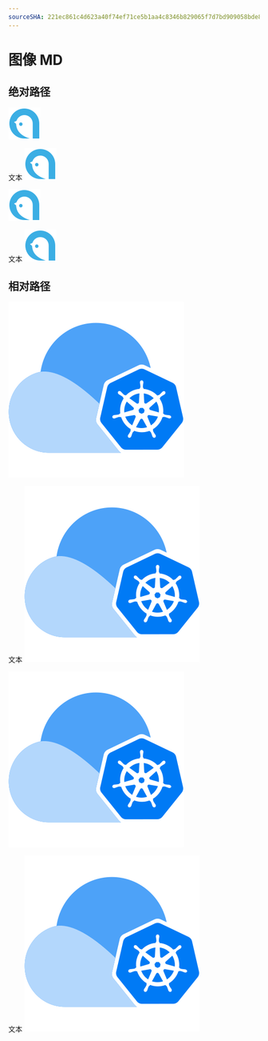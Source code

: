 ```yaml
---
sourceSHA: 221ec861c4d623a40f74ef71ce5b1aa4c8346b829065f7d7bd909058bde8f5d2
---
```


# 图像 MD

## 绝对路径

![](/logo.svg)

文本 ![](/logo.svg)

<img src="/logo.svg" alt="logo" />

文本 <img src="/logo.svg" alt="logo" />

## 相对路径

![](./assets/alauda.svg)

文本 ![](./assets/alauda.svg)

<img src="./assets/alauda.svg" alt="alauda" />

文本 <img src="./assets/alauda.svg" alt="alauda" />
